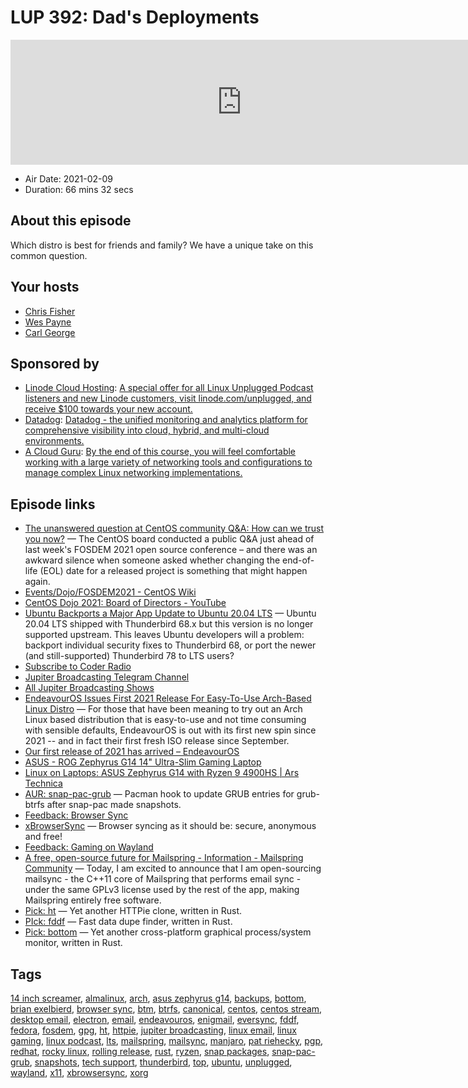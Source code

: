 # LUP 392: Dad's Deployments

<iframe src="https://player.fireside.fm/v2/RUkczH-V+9WF9zLe6?theme=dark" width="740" height="200" frameborder="0" scrolling="no"></iframe>

* Air Date: 2021-02-09
* Duration: 66 mins 32 secs

## About this episode

Which distro is best for friends and family? We have a unique take on this common question.

## Your hosts
* [Chris Fisher](https://linuxunplugged.com/hosts/chrislas)
* [Wes Payne](https://linuxunplugged.com/hosts/wes)
* [Carl George](https://linuxunplugged.com/guests/carlgeorge)

## Sponsored by

  * [Linode Cloud Hosting](https://linode.com/unplugged): [A special offer for all Linux Unplugged Podcast listeners and new Linode customers, visit linode.com/unplugged, and receive $100 towards your new account. ](https://linode.com/unplugged)
  * [Datadog](http://datadog.com/unplugged): [Datadog - the unified monitoring and analytics platform for comprehensive visibility into cloud, hybrid, and multi-cloud environments.](http://datadog.com/unplugged)
  * [A Cloud Guru](https://linuxacademy.com/cp/modules/view/id/262/?utm_source=jupiter&utm_medium=cpc): [By the end of this course, you will feel comfortable working with a large variety of networking tools and configurations to manage complex Linux networking implementations.](https://linuxacademy.com/cp/modules/view/id/262/?utm_source=jupiter&utm_medium=cpc)



## Episode links

  * [The unanswered question at CentOS community Q&A: How can we trust you now?](https://www.theregister.com/2021/02/08/centos_board_qa/ "The unanswered question at CentOS community Q&A: How can we trust you now?") — The CentOS board conducted a public Q&A just ahead of last week's FOSDEM 2021 open source conference – and there was an awkward silence when someone asked whether changing the end-of-life (EOL) date for a released project is something that might happen again.
  * [Events/Dojo/FOSDEM2021 - CentOS Wiki](https://wiki.centos.org/Events/Dojo/FOSDEM2021 "Events/Dojo/FOSDEM2021 - CentOS Wiki")
  * [CentOS Dojo 2021: Board of Directors - YouTube](https://www.youtube.com/watch?v=CXFrBv1wwvg "CentOS Dojo 2021: Board of Directors - YouTube")
  * [Ubuntu Backports a Major App Update to Ubuntu 20.04 LTS](https://www.omgubuntu.co.uk/2021/02/thunderbird-78-in-ubuntu-20-04-lts "Ubuntu Backports a Major App Update to Ubuntu 20.04 LTS") — Ubuntu 20.04 LTS shipped with Thunderbird 68.x but this version is no longer supported upstream. This leaves Ubuntu developers will a problem: backport individual security fixes to Thunderbird 68, or port the newer (and still-supported) Thunderbird 78 to LTS users?
  * [Subscribe to Coder Radio](https://coder.show/subscribe "Subscribe to Coder Radio")
  * [Jupiter Broadcasting Telegram Channel](http://jupiterbroadcasting.com/telegram "Jupiter Broadcasting Telegram Channel")
  * [All Jupiter Broadcasting Shows](https://feed.jupiter.zone/allshows "All Jupiter Broadcasting Shows")
  * [EndeavourOS Issues First 2021 Release For Easy-To-Use Arch-Based Linux Distro](https://www.phoronix.com/scan.php?page=news_item&px=EndeavourOS-February-2021 "EndeavourOS Issues First 2021 Release For Easy-To-Use Arch-Based Linux Distro") — For those that have been meaning to try out an Arch Linux based distribution that is easy-to-use and not time consuming with sensible defaults, EndeavourOS is out with its first new spin since 2021 -- and in fact their first fresh ISO release since September.
  * [Our first release of 2021 has arrived – EndeavourOS](https://endeavouros.com/news/our-first-release-of-2021-has-arrived/ "Our first release of 2021 has arrived – EndeavourOS")
  * [ASUS - ROG Zephyrus G14 14" Ultra-Slim Gaming Laptop](https://www.amazon.com/gp/product/B08GWP74DJ/ref=ppx_yo_dt_b_asin_title_o00_s00?ie=UTF8&psc=1 "ASUS - ROG Zephyrus G14 14")
  * [Linux on Laptops: ASUS Zephyrus G14 with Ryzen 9 4900HS | Ars Technica](https://arstechnica.com/gadgets/2020/04/linux-on-laptops-asus-zephyrus-g14-with-ryzen-9-4900hs/ "Linux on Laptops: ASUS Zephyrus G14 with Ryzen 9 4900HS | Ars Technica")
  * [AUR: snap-pac-grub](https://aur.archlinux.org/packages/snap-pac-grub/ "AUR: snap-pac-grub") — Pacman hook to update GRUB entries for grub-btrfs after snap-pac made snapshots.
  * [Feedback: Browser Sync](https://slexy.org/view/s25STUowBJ "Feedback: Browser Sync")
  * [xBrowserSync](https://www.xbrowsersync.org/ "xBrowserSync") — Browser syncing as it should be: secure, anonymous and free!
  * [Feedback: Gaming on Wayland](https://slexy.org/view/s21eu7Qzb7 "Feedback: Gaming on Wayland")
  * [A free, open-source future for Mailspring - Information - Mailspring Community](https://community.getmailspring.com/t/a-free-open-source-future-for-mailspring/484 "A free, open-source future for Mailspring - Information - Mailspring Community") — Today, I am excited to announce that I am open-sourcing mailsync - the C++11 core of Mailspring that performs email sync - under the same GPLv3 license used by the rest of the app, making Mailspring entirely free software.
  * [Pick: ht](https://github.com/ducaale/ht "Pick: ht") — Yet another HTTPie clone, written in Rust.
  * [PIck: fddf](https://github.com/birkenfeld/fddf "PIck: fddf") — Fast data dupe finder, written in Rust.
  * [Pick: bottom](https://github.com/ClementTsang/bottom "Pick: bottom") — Yet another cross-platform graphical process/system monitor, written in Rust.



## Tags

[14 inch screamer](https://linuxunplugged.com/tags/14%20inch%20screamer), [almalinux](https://linuxunplugged.com/tags/almalinux), [arch](https://linuxunplugged.com/tags/arch), [asus zephyrus g14](https://linuxunplugged.com/tags/asus%20zephyrus%20g14), [backups](https://linuxunplugged.com/tags/backups), [bottom](https://linuxunplugged.com/tags/bottom), [brian exelbierd](https://linuxunplugged.com/tags/brian%20exelbierd), [browser sync](https://linuxunplugged.com/tags/browser%20sync), [btm](https://linuxunplugged.com/tags/btm), [btrfs](https://linuxunplugged.com/tags/btrfs), [canonical](https://linuxunplugged.com/tags/canonical), [centos](https://linuxunplugged.com/tags/centos), [centos stream](https://linuxunplugged.com/tags/centos%20stream), [desktop email](https://linuxunplugged.com/tags/desktop%20email), [electron](https://linuxunplugged.com/tags/electron), [email](https://linuxunplugged.com/tags/email), [endeavouros](https://linuxunplugged.com/tags/endeavouros), [enigmail](https://linuxunplugged.com/tags/enigmail), [eversync](https://linuxunplugged.com/tags/eversync), [fddf](https://linuxunplugged.com/tags/fddf), [fedora](https://linuxunplugged.com/tags/fedora), [fosdem](https://linuxunplugged.com/tags/fosdem), [gpg](https://linuxunplugged.com/tags/gpg), [ht](https://linuxunplugged.com/tags/ht), [httpie](https://linuxunplugged.com/tags/httpie), [jupiter broadcasting](https://linuxunplugged.com/tags/jupiter%20broadcasting), [linux email](https://linuxunplugged.com/tags/linux%20email), [linux gaming](https://linuxunplugged.com/tags/linux%20gaming), [linux podcast](https://linuxunplugged.com/tags/linux%20podcast), [lts](https://linuxunplugged.com/tags/lts), [mailspring](https://linuxunplugged.com/tags/mailspring), [mailsync](https://linuxunplugged.com/tags/mailsync), [manjaro](https://linuxunplugged.com/tags/manjaro), [pat riehecky](https://linuxunplugged.com/tags/pat%20riehecky), [pgp](https://linuxunplugged.com/tags/pgp), [redhat](https://linuxunplugged.com/tags/redhat), [rocky linux](https://linuxunplugged.com/tags/rocky%20linux), [rolling release](https://linuxunplugged.com/tags/rolling%20release), [rust](https://linuxunplugged.com/tags/rust), [ryzen](https://linuxunplugged.com/tags/ryzen), [snap packages](https://linuxunplugged.com/tags/snap%20packages), [snap-pac-grub](https://linuxunplugged.com/tags/snap-pac-grub), [snapshots](https://linuxunplugged.com/tags/snapshots), [tech support](https://linuxunplugged.com/tags/tech%20support), [thunderbird](https://linuxunplugged.com/tags/thunderbird), [top](https://linuxunplugged.com/tags/top), [ubuntu](https://linuxunplugged.com/tags/ubuntu), [unplugged](https://linuxunplugged.com/tags/unplugged), [wayland](https://linuxunplugged.com/tags/wayland), [x11](https://linuxunplugged.com/tags/x11), [xbrowsersync](https://linuxunplugged.com/tags/xbrowsersync), [xorg](https://linuxunplugged.com/tags/xorg)
